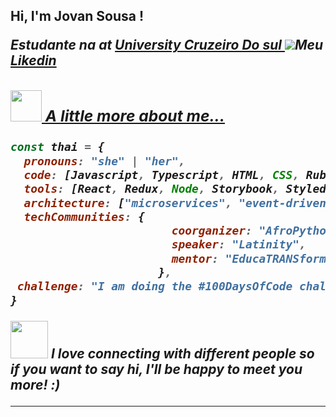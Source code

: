 <h2> Hi, I'm Jovan Sousa ! <img 

<img align='right' src="">
<p><em>Estudante na at <a href="http://https://cursos.cruzeirodosulvirtual.com.br/graduacao?utm_source=ads-google-search&utm_medium=g-c-&utm_campaign=marca-nac_graduacao_conversao_vendas_search_texto_ead_ads&utm_term=cruzeiro%20do%20sul%20virtual-b&utm_content=marca_keywords&gad_source=1&gad_campaignid=17254538329&gbraid=0AAAAADqXL__cHRf4K0zm1R8zCQkxHoxby&gclid=CjwKCAjwy7HEBhBJEiwA5hQNojctDp3oO5ESmDPYLM4VvM3Mc3ADinzjfwldzIw1F7ZjGq-ics9ZhRoCOswQAvD_BwE">University  Cruzeiro Do sul </a><img src="https://i.gifer.com/21z.gif"

Meu
<a href="https://www.linkedin.com/in/jovan-de-sousa-bb2a381b5/">Likedin

### <img src="https://media.giphy.com/media/VgCDAzcKvsR6OM0uWg/giphy.gif" width="50"> A little more about me...  

```javascript
const thai = {
  pronouns: "she" | "her",
  code: [Javascript, Typescript, HTML, CSS, Ruby, Python, Java],
  tools: [React, Redux, Node, Storybook, Styled-Components, Jest, Docker],
  architecture: ["microservices", "event-driven", "design system pattern"],
  techCommunities: {
                        coorganizer: "AfroPython",
                        speaker: "Latinity",
                        mentor: "EducaTRANSforma"
                      },
 challenge: "I am doing the #100DaysOfCode challenge focused on react and typescript"
}
```

<img src="https://media.giphy.com/media/LnQjpWaON8nhr21vNW/giphy.gif" width="60"> <em><b>I love connecting with different people</b> so if you want to say <b>hi, I'll be happy to meet you more!</b> :)</em>

---
